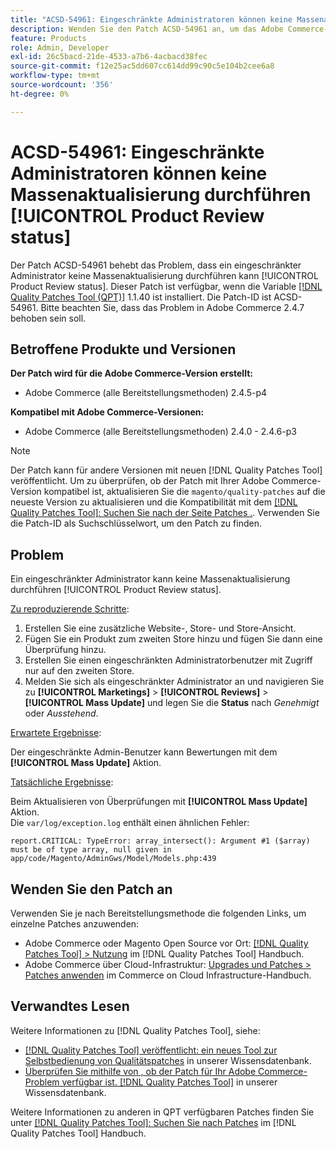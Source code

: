 ```yaml
---
title: "ACSD-54961: Eingeschränkte Administratoren können keine Massenaktualisierung durchführen [!UICONTROL Product Review status]"
description: Wenden Sie den Patch ACSD-54961 an, um das Adobe Commerce-Problem zu beheben, bei dem ein eingeschränkter Admin-Benutzer den Status Produktprüfung nicht gebündelt aktualisieren kann.
feature: Products
role: Admin, Developer
exl-id: 26c5bacd-21de-4533-a7b6-4acbacd38fec
source-git-commit: f12e25ac5dd607cc614dd99c90c5e104b2cee6a8
workflow-type: tm+mt
source-wordcount: '356'
ht-degree: 0%

---
```


# ACSD-54961: Eingeschränkte Administratoren können keine Massenaktualisierung durchführen [!UICONTROL Product Review status]

Der Patch ACSD-54961 behebt das Problem, dass ein eingeschränkter Administrator keine Massenaktualisierung durchführen kann [!UICONTROL Product Review status]. Dieser Patch ist verfügbar, wenn die Variable [[!DNL Quality Patches Tool (QPT)]](/help/announcements/adobe-commerce-announcements/magento-quality-patches-released-new-tool-to-self-serve-quality-patches.md) 1.1.40 ist installiert. Die Patch-ID ist ACSD-54961. Bitte beachten Sie, dass das Problem in Adobe Commerce 2.4.7 behoben sein soll.

## Betroffene Produkte und Versionen

**Der Patch wird für die Adobe Commerce-Version erstellt:**

* Adobe Commerce (alle Bereitstellungsmethoden) 2.4.5-p4

**Kompatibel mit Adobe Commerce-Versionen:**

* Adobe Commerce (alle Bereitstellungsmethoden) 2.4.0 - 2.4.6-p3

>[!NOTE]
>
>Der Patch kann für andere Versionen mit neuen [!DNL Quality Patches Tool] veröffentlicht. Um zu überprüfen, ob der Patch mit Ihrer Adobe Commerce-Version kompatibel ist, aktualisieren Sie die `magento/quality-patches` auf die neueste Version zu aktualisieren und die Kompatibilität mit dem [[!DNL Quality Patches Tool]: Suchen Sie nach der Seite Patches .](https://experienceleague.adobe.com/tools/commerce-quality-patches/index.html). Verwenden Sie die Patch-ID als Suchschlüsselwort, um den Patch zu finden.

## Problem

Ein eingeschränkter Administrator kann keine Massenaktualisierung durchführen [!UICONTROL Product Review status].

<u>Zu reproduzierende Schritte</u>:

1. Erstellen Sie eine zusätzliche Website-, Store- und Store-Ansicht.
1. Fügen Sie ein Produkt zum zweiten Store hinzu und fügen Sie dann eine Überprüfung hinzu.
1. Erstellen Sie einen eingeschränkten Administratorbenutzer mit Zugriff nur auf den zweiten Store.
1. Melden Sie sich als eingeschränkter Administrator an und navigieren Sie zu **[!UICONTROL  Marketings]** > **[!UICONTROL Reviews]** > **[!UICONTROL Mass Update]** und legen Sie die **Status** nach *Genehmigt* oder *Ausstehend*.

<u>Erwartete Ergebnisse</u>:

Der eingeschränkte Admin-Benutzer kann Bewertungen mit dem **[!UICONTROL Mass Update]** Aktion.

<u>Tatsächliche Ergebnisse</u>:

Beim Aktualisieren von Überprüfungen mit **[!UICONTROL Mass Update]** Aktion.<br>
Die `var/log/exception.log` enthält einen ähnlichen Fehler:

```
report.CRITICAL: TypeError: array_intersect(): Argument #1 ($array) must be of type array, null given in app/code/Magento/AdminGws/Model/Models.php:439
```

## Wenden Sie den Patch an

Verwenden Sie je nach Bereitstellungsmethode die folgenden Links, um einzelne Patches anzuwenden:

* Adobe Commerce oder Magento Open Source vor Ort: [[!DNL Quality Patches Tool] > Nutzung](https://experienceleague.adobe.com/docs/commerce-operations/tools/quality-patches-tool/usage.html) im [!DNL Quality Patches Tool] Handbuch.
* Adobe Commerce über Cloud-Infrastruktur: [Upgrades und Patches > Patches anwenden](https://experienceleague.adobe.com/docs/commerce-cloud-service/user-guide/develop/upgrade/apply-patches.html) im Commerce on Cloud Infrastructure-Handbuch.

## Verwandtes Lesen

Weitere Informationen zu [!DNL Quality Patches Tool], siehe:

* [[!DNL Quality Patches Tool] veröffentlicht: ein neues Tool zur Selbstbedienung von Qualitätspatches](/help/announcements/adobe-commerce-announcements/magento-quality-patches-released-new-tool-to-self-serve-quality-patches.md) in unserer Wissensdatenbank.
* [Überprüfen Sie mithilfe von , ob der Patch für Ihr Adobe Commerce-Problem verfügbar ist. [!DNL Quality Patches Tool]](/help/support-tools/patches-available-in-qpt-tool/check-patch-for-magento-issue-with-magento-quality-patches.md) in unserer Wissensdatenbank.

Weitere Informationen zu anderen in QPT verfügbaren Patches finden Sie unter [[!DNL Quality Patches Tool]: Suchen Sie nach Patches](https://experienceleague.adobe.com/tools/commerce-quality-patches/index.html) im [!DNL Quality Patches Tool] Handbuch.
